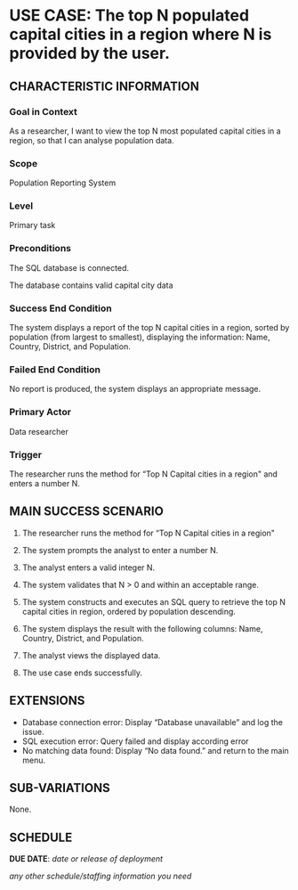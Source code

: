 # USE CASE: The top N populated capital cities in a region where N is provided by the user.

## CHARACTERISTIC INFORMATION

### Goal in Context


As a researcher, I want to view the top N most populated capital cities in a region, so that I can analyse population data.


### Scope

Population Reporting System

### Level

Primary task

### Preconditions

The SQL database is connected.

The database contains valid capital city data

### Success End Condition

The system displays a report of the top N capital cities in a region, sorted by population (from largest to smallest), displaying the information: Name, Country, District, and Population.

### Failed End Condition

No report is produced, the system displays an appropriate message.

### Primary Actor

Data researcher

### Trigger

The researcher runs the method for “Top N Capital cities in a region" and enters a number N.

## MAIN SUCCESS SCENARIO

1.	The researcher runs the method for “Top N Capital cities in a region"

2.	The system prompts the analyst to enter a number N.

3.	The analyst enters a valid integer N.

4.	The system validates that N > 0 and within an acceptable range.

5.	The system constructs and executes an SQL query to retrieve the top N capital cities in region, ordered by population descending.

6.	The system displays the result with the following columns: Name, Country, District, and Population.

7.	The analyst views the displayed data.

8.	The use case ends successfully.

## EXTENSIONS

- Database connection error: Display “Database unavailable” and log the issue.
- SQL execution error: Query failed and display according error
- No matching data found: Display “No data found.” and return to the main menu.

## SUB-VARIATIONS

None.

## SCHEDULE

**DUE DATE**: *date or release of deployment*

*any other schedule/staffing information you need*